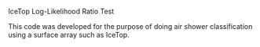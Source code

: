 IceTop Log-Likelihood Ratio Test

This code was developed for the purpose of doing air shower classification using a surface array such as IceTop. 
